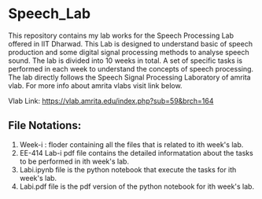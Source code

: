 # Speech_Lab
This repository contains my lab works for the Speech Processing Lab offered in IIT Dharwad. 
This Lab is designed to understand basic of speech production and some digital signal processing methods to analyse speech sound.
The lab is divided into 10 weeks in total. A set of specific tasks is performed in each week to understand the concepts of speech processing. The lab directly follows the Speech Signal Processing Laboratory of amrita vlab. For more info about amrita vlabs visit link below.

Vlab Link: https://vlab.amrita.edu/index.php?sub=59&brch=164

## File Notations: ##
1. Week-i : floder containing all the files that is related to ith week's lab.
2. EE-414 Lab-i pdf file contains the detailed informatation about the tasks to be performed in ith week's lab.
3. Labi.ipynb file is the python notebook that execute the tasks for ith week's lab.
4. Labi.pdf file is the pdf version of the python notebook for ith week's lab.
